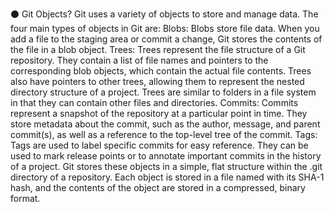⚫ Git Objects?
Git uses a variety of objects to store and manage data. The four main types of objects in Git are:
Blobs: Blobs store file data. When you add a file to the staging area or commit a change, Git stores the contents of the file in a blob object.
Trees: Trees represent the file structure of a Git repository. They contain a list of file names and pointers to the corresponding blob objects, which contain the actual file contents. Trees also have pointers to other trees, allowing them to represent the nested directory structure of a project. Trees are similar to folders in a file system in that they can contain other files and directories.
Commits: Commits represent a snapshot of the repository at a particular point in time. They store metadata about the commit, such as the author, message, and parent commit(s), as well as a reference to the top-level tree of the commit.
Tags: Tags are used to label specific commits for easy reference. They can be used to mark release points or to annotate important commits in the history of a project.
Git stores these objects in a simple, flat structure within the .git directory of a repository. Each object is stored in a file named with its SHA-1 hash, and the contents of the object are stored in a compressed, binary format.
